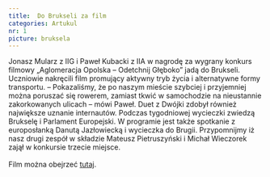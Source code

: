 ```yaml
---
title:  Do Brukseli za film
categories: Artukul
nr: 1
picture: bruksela
---
```

Jonasz Mularz z IIG i Paweł Kubacki z IIA  w nagrodę za wygrany konkurs filmowy „Aglomeracja Opolska – Odetchnij Głęboko” jadą do Brukseli. Uczniowie nakręcili film promujący aktywny tryb życia i alternatywne formy transportu. – Pokazaliśmy, że po naszym mieście szybciej i przyjemniej można poruszać się rowerem, zamiast tkwić w samochodzie na nieustannie zakorkowanych ulicach – mówi Paweł.  Duet z Dwójki zdobył również największe uznanie internautów.
Podczas tygodniowej wycieczki zwiedzą Brukselę i Parlament Europejski. W programie jest także spotkanie z europosłanką Danutą Jazłowiecką i wycieczka do Brugii.
Przypomnijmy iż nasz drugi zespół w składzie Mateusz Pietruszyński i Michał Wieczorek zajął w konkursie trzecie miejsce.
<br><br>Film można obejrzeć <a href="https://www.youtube.com/watch?v=IXW-CF-Wq44">tutaj</a>.